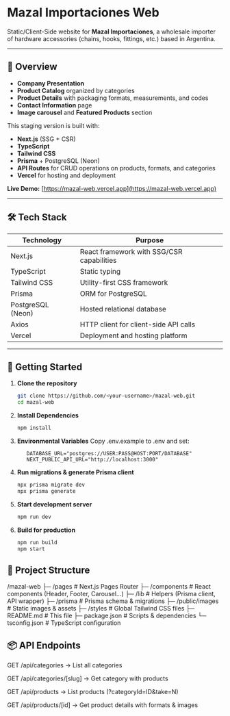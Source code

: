 # Mazal Importaciones Web

Static/Client-Side website for **Mazal Importaciones**, a wholesale importer of hardware accessories (chains, hooks, fittings, etc.) based in Argentina.

---

## 📝 Overview

- **Company Presentation**
- **Product Catalog** organized by categories
- **Product Details** with packaging formats, measurements, and codes
- **Contact Information** page
- **Image carousel** and **Featured Products** section

This staging version is built with:

- **Next.js** (SSG + CSR)
- **TypeScript**
- **Tailwind CSS**
- **Prisma** + PostgreSQL (Neon)
- **API Routes** for CRUD operations on products, formats, and categories
- **Vercel** for hosting and deployment

**Live Demo:** [https://mazal-web.vercel.app](https://mazal-web.vercel.app)

---

## 🛠️ Tech Stack

| Technology        | Purpose                                   |
| ----------------- | ----------------------------------------- |
| Next.js           | React framework with SSG/CSR capabilities |
| TypeScript        | Static typing                             |
| Tailwind CSS      | Utility-first CSS framework               |
| Prisma            | ORM for PostgreSQL                        |
| PostgreSQL (Neon) | Hosted relational database                |
| Axios             | HTTP client for client-side API calls     |
| Vercel            | Deployment and hosting platform           |

---

## 🚀 Getting Started

1. **Clone the repository**

   ```bash
   git clone https://github.com/<your-username>/mazal-web.git
   cd mazal-web
   ```

2. **Install Dependencies**

   ```bash
   npm install
   ```

3. **Environmental Variables**
   Copy .env.example to .env and set:

   ```env
      DATABASE_URL="postgres://USER:PASS@HOST:PORT/DATABASE"
      NEXT_PUBLIC_API_URL="http://localhost:3000"
   ```

4. **Run migrations & generate Prisma client**

   ```bash
   npx prisma migrate dev
   npx prisma generate
   ```

5. **Start development server**

   ```bash
   npm run dev
   ```

6. **Build for production**
   ```bash
   npm run build
   npm start
   ```

## 🔧 Project Structure

/mazal-web
├─ /pages # Next.js Pages Router
├─ /components # React components (Header, Footer, Carousel…)
├─ /lib # Helpers (Prisma client, API wrapper)
├─ /prisma # Prisma schema & migrations
├─ /public/images # Static images & assets
├─ /styles # Global Tailwind CSS files
├─ README.md # This file
├─ package.json # Scripts & dependencies
└─ tsconfig.json # TypeScript configuration

## 📦 API Endpoints

GET /api/categories → List all categories

GET /api/categories/[slug] → Get category with products

GET /api/products → List products (?categoryId=ID&take=N)

GET /api/products/[id] → Get product details with formats & images
